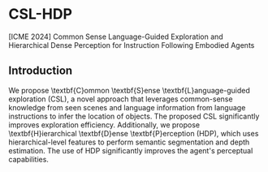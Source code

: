 # CSL-HDP
[ICME 2024] Common Sense Language-Guided Exploration and Hierarchical Dense Perception for Instruction Following Embodied Agents

## Introduction
We propose \textbf{C}ommon \textbf{S}ense \textbf{L}anguage-guided exploration (CSL), a novel approach that leverages common-sense knowledge from seen scenes and language information from language instructions to infer the location of objects. The proposed CSL significantly improves exploration efficiency. Additionally, we propose \textbf{H}ierarchical \textbf{D}ense \textbf{P}erception (HDP), which uses hierarchical-level features to perform semantic segmentation and depth estimation. The use of HDP significantly improves the agent's perceptual capabilities.
